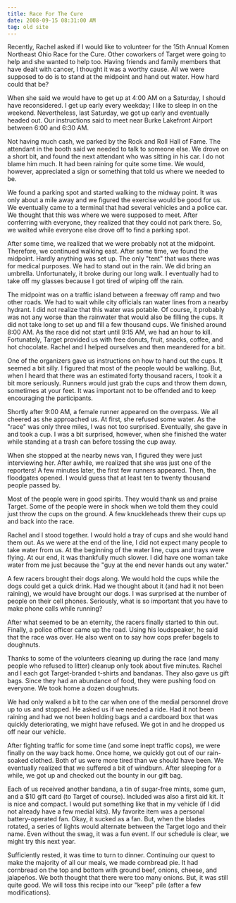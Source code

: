 ```yaml
---
title: Race For The Cure
date: 2008-09-15 08:31:00 AM
tag: old site
---
```


Recently, Rachel asked if I would like to volunteer for the 15th Annual Komen Northeast Ohio Race for the Cure. Other coworkers of Target were going to help and she wanted to help too. Having friends and family members that have dealt with cancer, I thought it was a worthy cause. All we were supposed to do is to stand at the midpoint and hand out water. How hard could that be?

When she said we would have to get up at 4:00 AM on a Saturday, I should have reconsidered. I get up early every weekday; I like to sleep in on the weekend. Nevertheless, last Saturday, we got up early and eventually headed out. Our instructions said to meet near Burke Lakefront Airport between 6:00 and 6:30 AM.

Not having much cash, we parked by the Rock and Roll Hall of Fame. The attendant in the booth said we needed to talk to someone else. We drove on a short bit, and found the next attendant who was sitting in his car. I do not blame him much. It had been raining for quite some time. We would, however, appreciated a sign or something that told us where we needed to be.

We found a parking spot and started walking to the midway point. It was only about a mile away and we figured the exercise would be good for us. We eventually came to a terminal that had several vehicles and a police car. We thought that this was where we were supposed to meet. After conferring with everyone, they realized that they could not park there. So, we waited while everyone else drove off to find a parking spot.

After some time, we realized that we were probably not at the midpoint. Therefore, we continued walking east. After some time, we found the midpoint. Hardly anything was set up. The only "tent" that was there was for medical purposes. We had to stand out in the rain. We did bring an umbrella. Unfortunately, it broke during our long walk. I eventually had to take off my glasses because I got tired of wiping off the rain.

The midpoint was on a traffic island between a freeway off ramp and two other roads. We had to wait while city officials ran water lines from a nearby hydrant. I did not realize that this water was potable. Of course, it probably was not any worse than the rainwater that would also be filling the cups. It did not take long to set up and fill a few thousand cups. We finished around 8:00 AM. As the race did not start until 9:15 AM, we had an hour to kill. Fortunately, Target provided us with free donuts, fruit, snacks, coffee, and hot chocolate. Rachel and I helped ourselves and then meandered for a bit.

One of the organizers gave us instructions on how to hand out the cups. It seemed a bit silly. I figured that most of the people would be walking. But, when I heard that there was an estimated forty thousand racers, I took it a bit more seriously. Runners would just grab the cups and throw them down, sometimes at your feet. It was important not to be offended and to keep encouraging the participants.

Shortly after 9:00 AM, a female runner appeared on the overpass. We all cheered as she approached us. At first, she refused some water. As the "race" was only three miles, I was not too surprised. Eventually, she gave in and took a cup. I was a bit surprised, however, when she finished the water while standing at a trash can before tossing the cup away.

When she stopped at the nearby news van, I figured they were just interviewing her. After awhile, we realized that she was just one of the reporters! A few minutes later, the first few runners appeared. Then, the floodgates opened. I would guess that at least ten to twenty thousand people passed by.

Most of the people were in good spirits. They would thank us and praise Target. Some of the people were in shock when we told them they could just throw the cups on the ground. A few knuckleheads threw their cups up and back into the race.

Rachel and I stood together. I would hold a tray of cups and she would hand them out. As we were at the end of the line, I did not expect many people to take water from us. At the beginning of the water line, cups and trays were flying. At our end, it was thankfully much slower. I did have one woman take water from me just because the "guy at the end never hands out any water."

A few racers brought their dogs along. We would hold the cups while the dogs could get a quick drink. Had we thought about it (and had it not been raining), we would have brought our dogs. I was surprised at the number of people on their cell phones. Seriously, what is so important that you have to make phone calls while running?

After what seemed to be an eternity, the racers finally started to thin out. Finally, a police officer came up the road. Using his loudspeaker, he said that the race was over. He also went on to say how cops prefer bagels to doughnuts.

Thanks to some of the volunteers cleaning up during the race (and many people who refused to litter) cleanup only took about five minutes. Rachel and I each got Target-branded t-shirts and bandanas. They also gave us gift bags. Since they had an abundance of food, they were pushing food on everyone. We took home a dozen doughnuts.

We had only walked a bit to the car when one of the medial personnel drove up to us and stopped. He asked us if we needed a ride. Had it not been raining and had we not been holding bags and a cardboard box that was quickly deteriorating, we might have refused. We got in and he dropped us off near our vehicle.

After fighting traffic for some time (and some inept traffic cops), we were finally on the way back home. Once home, we quickly got out of our rain-soaked clothed. Both of us were more tired than we should have been. We eventually realized that we suffered a bit of windburn. After sleeping for a while, we got up and checked out the bounty in our gift bag.

Each of us received another bandana, a tin of sugar-free mints, some gum, and a $10 gift card (to Target of course). Included was also a first aid kit. It is nice and compact. I would put something like that in my vehicle (if I did not already have a few medial kits). My favorite item was a personal battery-operated fan. Okay, it sucked as a fan. But, when the blades rotated, a series of lights would alternate between the Target logo and their name. Even without the swag, it was a fun event. If our schedule is clear, we might try this next year.

Sufficiently rested, it was time to turn to dinner. Continuing our quest to make the majority of all our meals, we made cornbread pie. It had cornbread on the top and bottom with ground beef, onions, cheese, and jalapeños. We both thought that there were too many onions. But, it was still quite good. We will toss this recipe into our "keep" pile (after a few modifications).
